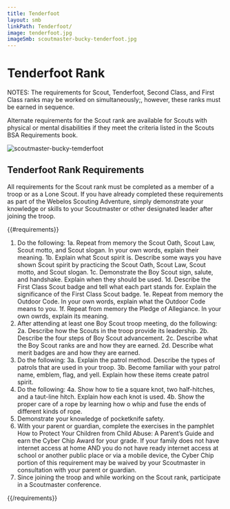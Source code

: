 ```yaml
---
title: Tenderfoot
layout: smb
linkPath: Tenderfoot/
image: tenderfoot.jpg
imageSmb: scoutmaster-bucky-tenderfoot.jpg
---
```


# Tenderfoot Rank

<div class="D(f) Fxd(c)--s"><div>

NOTES: The requirements for Scout, Tenderfoot, Second Class, and First Class ranks may be worked on simultaneously;, however, these ranks must be earned in sequence.

Alternate requirements for the Scout rank are available for Scouts with physical or mental disabilities if they meet the criteria listed in the Scouts BSA Requirements book.

</div><div class="Ta(c) Pt(1em)--s">

![scoutmaster-bucky-temderfoot]({{imageSmb}})

</div></div>

## Tenderfoot Rank Requirements

All requirements for the Scout rank must be completed as a member of a troop or as a Lone Scout.  If you have already completed these requirements as part of the Webelos Scouting Adventure, simply demonstrate your knowledge or skills to your Scoutmaster or other designated leader after joining the troop.

{{#requirements}}
1. Do the following:
    1a. Repeat from memory the Scout Oath, Scout Law, Scout motto, and Scout slogan. In your own words, explain their meaning.
    1b. Explain what Scout spirit is. Describe some ways you have shown Scout spirit by practicing the Scout Oath, Scout Law, Scout motto, and Scout slogan.
    1c. Demonstrate the Boy Scout sign, salute, and handshake. Explain when they should be used.
    1d. Describe the First Class Scout badge and tell what each part stands for. Explain the significance of the First Class Scout badge.
    1e. Repeat from memory the Outdoor Code. In your own words, explain what the Outdoor Code means to you.
    1f. Repeat from memory the Pledge of Allegiance. In your own owrds, explain its meaning.
2. After attending at least one Boy Scout troop meeting, do the following:
    2a. Describe how the Scouts in the troop provide its leadership.
    2b. Describe the four steps of Boy Scout advancement.
    2c. Describe what the Boy Scout ranks are and how they are earned.
    2d. Describe what merit badges are and how they are earned.
3. Do the following:
    3a. Explain the patrol method. Describe the types of patrols that are used in your troop.
    3b. Become familiar with your patrol name, emblem, flag, and yell. Explain how these items create patrol spirit.
4. Do the following:
    4a. Show how to tie a square knot, two half-hitches, and a taut-line hitch. Explain how each knot is used.
    4b. Show the proper care of a rope by learning how o whip and fuse the ends of different kinds of rope.
5. Demonstrate your knowledge of pocketknife safety.
6. With your parent or guardian, complete the exercises in the pamphlet How to Protect Your Children from Child Abuse: A Parent’s Guide and earn the Cyber Chip Award for your grade.
If your family does not have internet access at home AND you do not have ready internet access at school or another public place or via a mobile device, the Cyber Chip portion of this requirement may be waived by your Scoutmaster in consultation with your parent or guardian.
7. Since joining the troop and while working on the Scout rank, participate in a Scoutmaster conference.

{{/requirements}}
